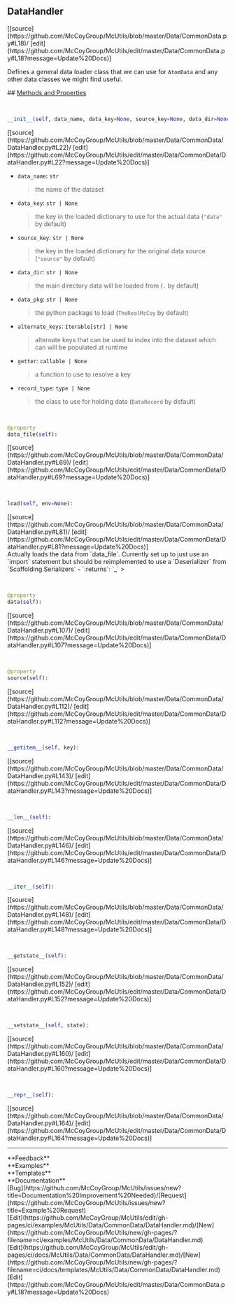 ## <a id="McUtils.Data.CommonData.DataHandler">DataHandler</a> 

<div class="docs-source-link" markdown="1">
[[source](https://github.com/McCoyGroup/McUtils/blob/master/Data/CommonData.py#L18)/
[edit](https://github.com/McCoyGroup/McUtils/edit/master/Data/CommonData.py#L18?message=Update%20Docs)]
</div>

Defines a general data loader class that we can use for `AtomData` and any other data classes we might find useful.







<div class="collapsible-section">
 <div class="collapsible-section collapsible-section-header" markdown="1">
## <a class="collapse-link" data-toggle="collapse" href="#methods" markdown="1"> Methods and Properties</a> <a class="float-right" data-toggle="collapse" href="#methods"><i class="fa fa-chevron-down"></i></a>
 </div>
 <div class="collapsible-section collapsible-section-body collapse show" id="methods" markdown="1">
 
<a id="McUtils.Data.CommonData.DataHandler.__init__" class="docs-object-method">&nbsp;</a> 
```python
__init__(self, data_name, data_key=None, source_key=None, data_dir=None, data_pkg=None, alternate_keys=None, getter=None, record_type=None): 
```
<div class="docs-source-link" markdown="1">
[[source](https://github.com/McCoyGroup/McUtils/blob/master/Data/CommonData/DataHandler.py#L22)/
[edit](https://github.com/McCoyGroup/McUtils/edit/master/Data/CommonData/DataHandler.py#L22?message=Update%20Docs)]
</div>

  - `data_name`: `str`
    > the name of the dataset
  - `data_key`: `str | None`
    > the key in the loaded dictionary to use for the actual data (`"data"` by default)
  - `source_key`: `str | None`
    > the key in the loaded dictionary for the original data source (`"source"` by default)
  - `data_dir`: `str | None`
    > the main directory data will be loaded from (`.` by default)
  - `data_pkg`: `str | None`
    > the python package to load (`TheRealMcCoy` by default)
  - `alternate_keys`: `Iterable[str] | None`
    > alternate keys that can be used to index into the dataset which can will be populated at runtime
  - `getter`: `callable | None`
    > a function to use to resolve a key
  - `record_type`: `type | None`
    > the class to use for holding data (`DataRecord` by default)


<a id="McUtils.Data.CommonData.DataHandler.data_file" class="docs-object-method">&nbsp;</a> 
```python
@property
data_file(self): 
```
<div class="docs-source-link" markdown="1">
[[source](https://github.com/McCoyGroup/McUtils/blob/master/Data/CommonData/DataHandler.py#L69)/
[edit](https://github.com/McCoyGroup/McUtils/edit/master/Data/CommonData/DataHandler.py#L69?message=Update%20Docs)]
</div>


<a id="McUtils.Data.CommonData.DataHandler.load" class="docs-object-method">&nbsp;</a> 
```python
load(self, env=None): 
```
<div class="docs-source-link" markdown="1">
[[source](https://github.com/McCoyGroup/McUtils/blob/master/Data/CommonData/DataHandler.py#L81)/
[edit](https://github.com/McCoyGroup/McUtils/edit/master/Data/CommonData/DataHandler.py#L81?message=Update%20Docs)]
</div>
Actually loads the data from `data_file`.
Currently set up to just use an `import` statement but should
be reimplemented to use a `Deserializer` from `Scaffolding.Serializers`
  - `:returns`: `_`
    >


<a id="McUtils.Data.CommonData.DataHandler.data" class="docs-object-method">&nbsp;</a> 
```python
@property
data(self): 
```
<div class="docs-source-link" markdown="1">
[[source](https://github.com/McCoyGroup/McUtils/blob/master/Data/CommonData/DataHandler.py#L107)/
[edit](https://github.com/McCoyGroup/McUtils/edit/master/Data/CommonData/DataHandler.py#L107?message=Update%20Docs)]
</div>


<a id="McUtils.Data.CommonData.DataHandler.source" class="docs-object-method">&nbsp;</a> 
```python
@property
source(self): 
```
<div class="docs-source-link" markdown="1">
[[source](https://github.com/McCoyGroup/McUtils/blob/master/Data/CommonData/DataHandler.py#L112)/
[edit](https://github.com/McCoyGroup/McUtils/edit/master/Data/CommonData/DataHandler.py#L112?message=Update%20Docs)]
</div>


<a id="McUtils.Data.CommonData.DataHandler.__getitem__" class="docs-object-method">&nbsp;</a> 
```python
__getitem__(self, key): 
```
<div class="docs-source-link" markdown="1">
[[source](https://github.com/McCoyGroup/McUtils/blob/master/Data/CommonData/DataHandler.py#L143)/
[edit](https://github.com/McCoyGroup/McUtils/edit/master/Data/CommonData/DataHandler.py#L143?message=Update%20Docs)]
</div>


<a id="McUtils.Data.CommonData.DataHandler.__len__" class="docs-object-method">&nbsp;</a> 
```python
__len__(self): 
```
<div class="docs-source-link" markdown="1">
[[source](https://github.com/McCoyGroup/McUtils/blob/master/Data/CommonData/DataHandler.py#L146)/
[edit](https://github.com/McCoyGroup/McUtils/edit/master/Data/CommonData/DataHandler.py#L146?message=Update%20Docs)]
</div>


<a id="McUtils.Data.CommonData.DataHandler.__iter__" class="docs-object-method">&nbsp;</a> 
```python
__iter__(self): 
```
<div class="docs-source-link" markdown="1">
[[source](https://github.com/McCoyGroup/McUtils/blob/master/Data/CommonData/DataHandler.py#L148)/
[edit](https://github.com/McCoyGroup/McUtils/edit/master/Data/CommonData/DataHandler.py#L148?message=Update%20Docs)]
</div>


<a id="McUtils.Data.CommonData.DataHandler.__getstate__" class="docs-object-method">&nbsp;</a> 
```python
__getstate__(self): 
```
<div class="docs-source-link" markdown="1">
[[source](https://github.com/McCoyGroup/McUtils/blob/master/Data/CommonData/DataHandler.py#L152)/
[edit](https://github.com/McCoyGroup/McUtils/edit/master/Data/CommonData/DataHandler.py#L152?message=Update%20Docs)]
</div>


<a id="McUtils.Data.CommonData.DataHandler.__setstate__" class="docs-object-method">&nbsp;</a> 
```python
__setstate__(self, state): 
```
<div class="docs-source-link" markdown="1">
[[source](https://github.com/McCoyGroup/McUtils/blob/master/Data/CommonData/DataHandler.py#L160)/
[edit](https://github.com/McCoyGroup/McUtils/edit/master/Data/CommonData/DataHandler.py#L160?message=Update%20Docs)]
</div>


<a id="McUtils.Data.CommonData.DataHandler.__repr__" class="docs-object-method">&nbsp;</a> 
```python
__repr__(self): 
```
<div class="docs-source-link" markdown="1">
[[source](https://github.com/McCoyGroup/McUtils/blob/master/Data/CommonData/DataHandler.py#L164)/
[edit](https://github.com/McCoyGroup/McUtils/edit/master/Data/CommonData/DataHandler.py#L164?message=Update%20Docs)]
</div>
 </div>
</div>












---


<div markdown="1" class="text-secondary">
<div class="container">
  <div class="row">
   <div class="col" markdown="1">
**Feedback**   
</div>
   <div class="col" markdown="1">
**Examples**   
</div>
   <div class="col" markdown="1">
**Templates**   
</div>
   <div class="col" markdown="1">
**Documentation**   
</div>
   <div class="col" markdown="1">
   
</div>
   <div class="col" markdown="1">
   
</div>
   <div class="col" markdown="1">
   
</div>
</div>
  <div class="row">
   <div class="col" markdown="1">
[Bug](https://github.com/McCoyGroup/McUtils/issues/new?title=Documentation%20Improvement%20Needed)/[Request](https://github.com/McCoyGroup/McUtils/issues/new?title=Example%20Request)   
</div>
   <div class="col" markdown="1">
[Edit](https://github.com/McCoyGroup/McUtils/edit/gh-pages/ci/examples/McUtils/Data/CommonData/DataHandler.md)/[New](https://github.com/McCoyGroup/McUtils/new/gh-pages/?filename=ci/examples/McUtils/Data/CommonData/DataHandler.md)   
</div>
   <div class="col" markdown="1">
[Edit](https://github.com/McCoyGroup/McUtils/edit/gh-pages/ci/docs/McUtils/Data/CommonData/DataHandler.md)/[New](https://github.com/McCoyGroup/McUtils/new/gh-pages/?filename=ci/docs/templates/McUtils/Data/CommonData/DataHandler.md)   
</div>
   <div class="col" markdown="1">
[Edit](https://github.com/McCoyGroup/McUtils/edit/master/Data/CommonData.py#L18?message=Update%20Docs)   
</div>
   <div class="col" markdown="1">
   
</div>
   <div class="col" markdown="1">
   
</div>
   <div class="col" markdown="1">
   
</div>
</div>
</div>
</div>